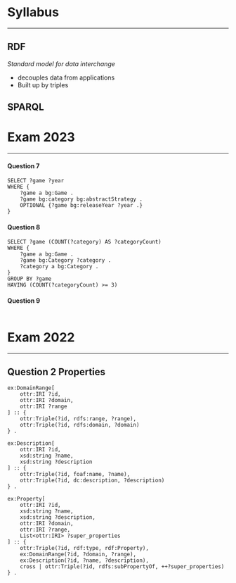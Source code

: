 
# Syllabus
---

## RDF
_Standard model for data interchange_
* decouples data from applications
* Built up by triples

## SPARQL


# Exam 2023
---
#### Question 7
```SPARQL
SELECT ?game ?year
WHERE {
	?game a bg:Game .
	?game bg:category bg:abstractStrategy .
	OPTIONAL {?game bg:releaseYear ?year .}
}
```

#### Question 8
```SPARQL
SELECT ?game (COUNT(?category) AS ?categoryCount)
WHERE {
	?game a bg:Game .
	?game bg:Category ?category .
	?category a bg:Category .
}
GROUP BY ?game
HAVING (COUNT(?categoryCount) >= 3)

```

#### Question 9
```SPARQL

```


# Exam 2022
---

## Question 2 Properties

```OTTR
ex:DomainRange[
	ottr:IRI ?id,
	ottr:IRI ?domain,
	ottr:IRI ?range
] :: {
	ottr:Triple(?id, rdfs:range, ?range),
	ottr:Triple(?id, rdfs:domain, ?domain)
} .

ex:Description[
	ottr:IRI ?id,
	xsd:string ?name,
	xsd:string ?description
] :: {
	ottr:Triple(?id, foaf:name, ?name),
	ottr:Triple(?id, dc:description, ?description)
} .

ex:Property[
	ottr:IRI ?id,
	xsd:string ?name,
	xsd:string ?description,
	ottr:IRI ?domain,
	ottr:IRI ?range,
	List<ottr:IRI> ?super_properties
] :: {
	ottr:Triple(?id, rdf:type, rdf:Property),
	ex:DomainRange(?id, ?domain, ?range),
	ex:Description(?id, ?name, ?description),
	cross | ottr:Triple(?id, rdfs:subPropertyOf, ++?super_properties)
} .

```

